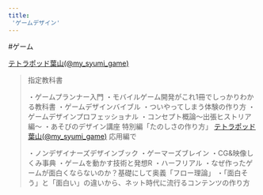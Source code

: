 ```yaml
---
title:
 'ゲームデザイン'
---
```


#ゲーム

[テトラポッド葉山(@my_syumi_game)](https://twitter.com/my_syumi_game/status/1513168803361742851)
> 指定教科書
>
> ・ゲームプランナー入門
> ・モバイルゲーム開発がこれ1冊でしっかりわかる教科書
> ・ゲームデザインバイブル
> ・ついやってしまう体験の作り方
> ・ゲームデザインプロフェッショナル
> ・コンセプト概論〜出張ヒストリア編〜
> ・あそびのデザイン講座 特別編「たのしさの作り方」
[テトラポッド葉山(@my_syumi_game)](https://twitter.com/my_syumi_game/status/1513168805102465025)
> 応用編で
>
> ・ノンデザイナーズデザインブック
> ・ゲーマーズブレイン
> ・CG&映像しくみ事典
> ・ゲームを動かす技術と発想R
> ・ハーフリアル
> ・なぜ作ったゲームが面白くならないのか？基礎にして奥義「フロー理論」
> ・「面白そう」と「面白い」の違いから、ネット時代に流行るコンテンツの作り方
